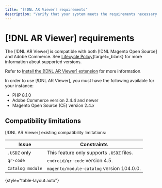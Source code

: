 ```yaml
---
title: "[!DNL AR Viewer] requirements"
description: "Verify that your system meets the requirements necessary to use the [!DNL AR Viewer] for Adobe Commerce extension."
---
```

# [!DNL AR Viewer] requirements

The [!DNL AR Viewer] is compatible with both [!DNL Magento Open Source] and Adobe Commerce. See [Lifecycle Policy](https://experienceleague.adobe.com/docs/commerce-operations/release/planning/lifecycle-policy.html){target=_blank} for more information about supported versions.

Refer to [Install the [!DNL AR Viewer] extension](../catalog/ar-viewer-onboarding.md) for more information.

In order to use [!DNL AR Viewer], you must have the following available for your instance:

* PHP 8.1.0
* Adobe Commerce version 2.4.4 and newer
* Magento Open Source (CE) version 2.4.x

## Compatibility limitations

[!DNL AR Viewer] existing compatibility limitations:

| **Issue** | **Constraints** |
|----------------|-----------------|
| `.USDZ` only| This feature only supports `.USDZ` files. |
| `qr-code` | `endroid/qr-code` version 4.5. |
| `Catalog module` | `magento/module-catalog` version 104.0.0. |

{style="table-layout:auto"}
